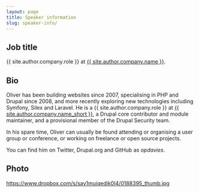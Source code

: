 ```yaml
---
layout: page
title: Speaker information
slug: speaker-info/
---
```

## Job title

{{ site.author.company.role }} at [{{ site.author.company.name }}][0].

## Bio

Oliver has been building websites since 2007, specialising in PHP and Drupal since 2008, and more recently exploring new technologies including Symfony, Silex and Laravel. He is a {{ site.author.company.role }} at [{{ site.author.company.name_short }}][0], a Drupal core contributor and module maintainer, and a provisional member of the Drupal Security team.

In his spare time, Oliver can usually be found attending or organising a user group or conference, or working on freelance or open source projects.

You can find him on Twitter, Drupal.org and GitHub as _opdavies_.

## Photo

<https://www.dropbox.com/s/say1muiqedik0l4/0188395_thumb.jpg>

[0]: {{site.author.company.website}}
